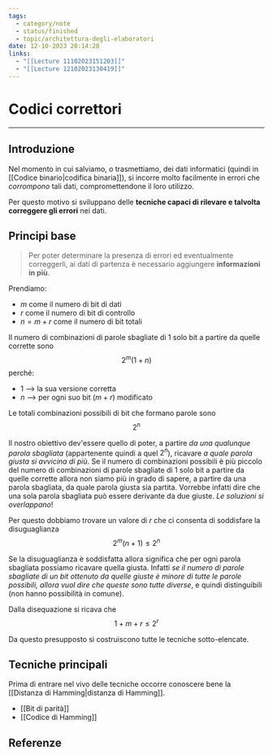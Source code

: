 ```yaml
---
tags:
  - category/note
  - status/finished
  - topic/architettura-degli-elaboratori
date: 12-10-2023 20:14:28
links:
  - "[[Lecture 11102023151203]]"
  - "[[Lecture 12102023130419]]"
---
```

# Codici correttori
---
## Introduzione
Nel momento in cui salviamo, o trasmettiamo, dei dati informatici (quindi in [[Codice binario|codifica binaria]]), si incorre molto facilmente in errori che _corrompono_ tali dati, compromettendone il loro utilizzo.

Per questo motivo si sviluppano delle **tecniche capaci di rilevare e talvolta correggere gli errori** nei dati.

## Principi base
> Per poter determinare la presenza di errori ed eventualmente correggerli, ai dati di partenza è necessario aggiungere **informazioni in più**.

Prendiamo:
- $m$ come il numero di bit di dati
- $r$ come il numero di bit di controllo
- $n = m + r$ come il numero di bit totali

Il numero di combinazioni di parole sbagliate di 1 solo bit a partire da quelle corrette sono
$$2^{m}(1+n)$$
perché:
- $1$ --> la sua versione corretta
- $n$ --> per ogni suo bit ($m + r$) modificato

Le totali combinazioni possibili di bit che formano parole sono
$$2^{n}$$

Il nostro obiettivo dev'essere quello di poter, a partire _da una qualunque parola sbagliata_ (appartenente quindi a quel $2^{n}$), ricavare _a quale parola giusta si avvicina di più_. Se il numero di combinazioni possibili è più piccolo del numero di combinazioni di parole sbagliate di 1 solo bit a partire da quelle corrette allora non siamo più in grado di sapere, a partire da una parola sbagliata, da quale parola giusta sia partita. Vorrebbe infatti dire che una sola parola sbagliata può essere derivante da due giuste. _Le soluzioni si overlappano_!

Per questo dobbiamo trovare un valore di $r$ che ci consenta di soddisfare la disuguaglianza
$$2^{m}(n+1) \leq 2^{n}$$

Se la disuguaglianza è soddisfatta allora significa che per ogni parola sbagliata possiamo ricavare quella giusta. Infatti _se il numero di parole sbagliate di un bit ottenuto da quelle giuste è minore di tutte le parole possibili, allora vuol dire che queste sono tutte diverse_, e quindi distinguibili (non hanno possibilità in comune).

Dalla disequazione si ricava che
$$1 + m + r \leq 2^{r}$$

Da questo presupposto si costruiscono tutte le tecniche sotto-elencate.

## Tecniche principali
Prima di entrare nel vivo delle tecniche occorre conoscere bene la [[Distanza di Hamming|distanza di Hamming]].
- [[Bit di parità]]
- [[Codice di Hamming]]

## Referenze